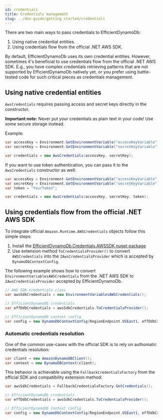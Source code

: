 ```yaml
---
id: credentials
title: Credentials management
slug: ../dev-guide/getting_started/credentials
---
```


There are two main ways to pass credentials to EfficientDynamoDb:

1. Using native credential entities.
1. Using credentials flow from the official .NET AWS SDK.

By default, EfficientDynamoDb uses its own credential entities.
However, sometimes it's beneficial to use credentials flow from the official .NET AWS SDK.
E.g., you have complex credentials retrieving patterns that are not supported by EfficientDynamoDb natively yet, or you prefer using battle-tested code for such critical pieces as credentials management.

## Using native credential entities

`AwsCredentials` requires passing access and secret keys directly in the constructor.

**Important note:** Never put your credentials as plain text in your code! Use some secure storage instead.

Example:

```csharp
var accessKey = Environment.GetEnvironmentVariable("accessKeyVariable");
var secretKey = Environment.GetEnvironmentVariable("secretKeyVariable");

var credentials = new AwsCredentials(accessKey, secretKey);
```

If you want to use token authentication, you can pass it to the `AwsCredentials` constructor as well:

```csharp
var accessKey = Environment.GetEnvironmentVariable("accessKeyVariable");
var secretKey = Environment.GetEnvironmentVariable("secretKeyVariable");
var token = "YourToken";

var credentials = new AwsCredentials(accessKey, secretKey, token);
```

## Using credentials flow from the official .NET AWS SDK

To integrate official `Amazon.Runtime.AWSCredentials` objects follow this simple steps:

1. Install the [EfficientDynamoDb.Credentials.AWSSDK nuget package](https://www.nuget.org/packages/EfficientDynamoDb.Credentials.AWSSDK/)
1. Use extension method `ToCredentialsProvider()` to convert `AWSCredentials` into the `IAwsCredentialsProvider` which is accepted by `DynamoDbContextConfig`.

The following example shows how to convert `EnvironmentVariablesAWSCredentials` from the .NET AWS SDK to `IAwsCredentialsProvider` accepted by EfficientDynamoDb.

```csharp
// AWS SDK credentials class
var awsSdkCredentials = new EnvironmentVariablesAWSCredentials(); 

// EfficientDynamoDb credentials
var effDdbCredentials = awsSdkCredentials.ToCredentialsProvider();

// EfficientDynamoDb context config
var config = new DynamoDbContextConfig(RegionEndpoint.USEast1, effDdbCredentials);
```

### Automatic credentials resolution

One of the common use-cases with the official SDK is to rely on authomatic credentials resolution:

```csharp
var client = new AmazonDynamoDBClient();
var context = new DynamoDBContext(client);
```

This behavior is achievable using the `FallbackCredentialsFactory` from the official SDK and compatibility extension method:

```csharp
var awsSdkCredentials = FallbackCredentialsFactory.GetCredentials();

// EfficientDynamoDb credentials
var effDdbCredentials = awsSdkCredentials.ToCredentialsProvider();

// EfficientDynamoDb context config
var config = new DynamoDbContextConfig(RegionEndpoint.USEast1, effDdbCredentials);
```